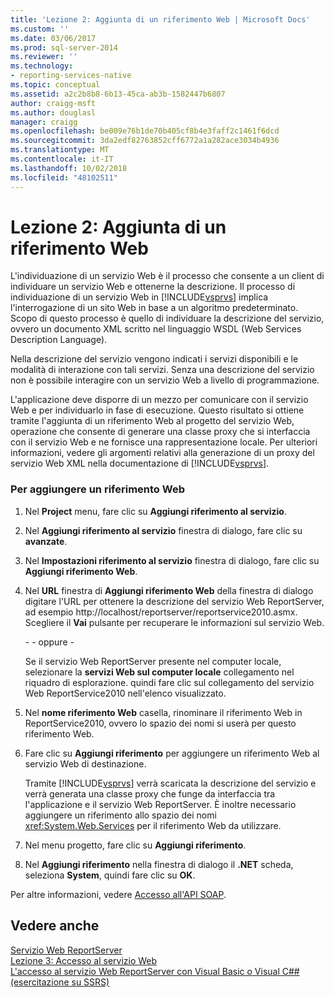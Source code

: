 ```yaml
---
title: 'Lezione 2: Aggiunta di un riferimento Web | Microsoft Docs'
ms.custom: ''
ms.date: 03/06/2017
ms.prod: sql-server-2014
ms.reviewer: ''
ms.technology:
- reporting-services-native
ms.topic: conceptual
ms.assetid: a2c2b8b8-6b13-45ca-ab3b-1582447b6807
author: craigg-msft
ms.author: douglasl
manager: craigg
ms.openlocfilehash: be009e76b1de70b405cf8b4e3faff2c1461f6dcd
ms.sourcegitcommit: 3da2edf82763852cff6772a1a282ace3034b4936
ms.translationtype: MT
ms.contentlocale: it-IT
ms.lasthandoff: 10/02/2018
ms.locfileid: "48102511"
---
```

# <a name="lesson-2-adding-a-web-reference"></a>Lezione 2: Aggiunta di un riferimento Web
  L'individuazione di un servizio Web è il processo che consente a un client di individuare un servizio Web e ottenerne la descrizione. Il processo di individuazione di un servizio Web in [!INCLUDE[vsprvs](../includes/vsprvs-md.md)] implica l'interrogazione di un sito Web in base a un algoritmo predeterminato. Scopo di questo processo è quello di individuare la descrizione del servizio, ovvero un documento XML scritto nel linguaggio WSDL (Web Services Description Language).  
  
 Nella descrizione del servizio vengono indicati i servizi disponibili e le modalità di interazione con tali servizi. Senza una descrizione del servizio non è possibile interagire con un servizio Web a livello di programmazione.  
  
 L'applicazione deve disporre di un mezzo per comunicare con il servizio Web e per individuarlo in fase di esecuzione. Questo risultato si ottiene tramite l'aggiunta di un riferimento Web al progetto del servizio Web, operazione che consente di generare una classe proxy che si interfaccia con il servizio Web e ne fornisce una rappresentazione locale. Per ulteriori informazioni, vedere gli argomenti relativi alla generazione di un proxy del servizio Web XML nella documentazione di [!INCLUDE[vsprvs](../includes/vsprvs-md.md)].  
  
### <a name="to-add-a-web-reference"></a>Per aggiungere un riferimento Web  
  
1.  Nel **Project** menu, fare clic su **Aggiungi riferimento al servizio**.  
  
2.  Nel **Aggiungi riferimento al servizio** finestra di dialogo, fare clic su **avanzate**.  
  
3.  Nel **Impostazioni riferimento al servizio** finestra di dialogo, fare clic su **Aggiungi riferimento Web**.  
  
4.  Nel **URL** finestra di **Aggiungi riferimento Web** della finestra di dialogo digitare l'URL per ottenere la descrizione del servizio Web ReportServer, ad esempio http://localhost/reportserver/reportservice2010.asmx. Scegliere il **Vai** pulsante per recuperare le informazioni sul servizio Web.  
  
     \- - oppure -  
  
     Se il servizio Web ReportServer presente nel computer locale, selezionare la **servizi Web sul computer locale** collegamento nel riquadro di esplorazione. quindi fare clic sul collegamento del servizio Web ReportService2010 nell'elenco visualizzato.  
  
5.  Nel **nome riferimento Web** casella, rinominare il riferimento Web in ReportService2010, ovvero lo spazio dei nomi si userà per questo riferimento Web.  
  
6.  Fare clic su **Aggiungi riferimento** per aggiungere un riferimento Web al servizio Web di destinazione.  
  
     Tramite [!INCLUDE[vsprvs](../includes/vsprvs-md.md)] verrà scaricata la descrizione del servizio e verrà generata una classe proxy che funge da interfaccia tra l'applicazione e il servizio Web ReportServer. È inoltre necessario aggiungere un riferimento allo spazio dei nomi <xref:System.Web.Services> per il riferimento Web da utilizzare.  
  
7.  Nel menu progetto, fare clic su **Aggiungi riferimento**.  
  
8.  Nel **Aggiungi riferimento** nella finestra di dialogo il **.NET** scheda, seleziona **System**, quindi fare clic su **OK**.  
  
 Per altre informazioni, vedere [Accesso all'API SOAP](../reporting-services/report-server-web-service/accessing-the-soap-api.md).  
  
## <a name="see-also"></a>Vedere anche  
 [Servizio Web ReportServer](../reporting-services/report-server-web-service/report-server-web-service.md)   
 [Lezione 3: Accesso al servizio Web](../../2014/tutorials/lesson-3-accessing-the-web-service.md)   
 [L'accesso al servizio Web ReportServer con Visual Basic o Visual C#&#35; &#40;esercitazione su SSRS&#41;](../../2014/tutorials/access-report-server-web-service-vb-vcsharp-ssrs-tutorial.md)  
  
  
